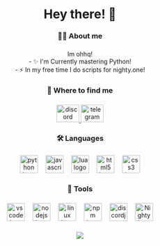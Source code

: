 <h1 align="center">Hey there! 👋</h1>

###

<h3 align="center">👨‍💻 About me</h3>

###

<p align="center">Im ohhq!<br>- ✨ I'm Currently mastering Python!<br>- ⚡ In my free time I do scripts for nighty.one!</p>

###

<h3 align="center">📁 Where to find me</h3>

###

<div align="center">
    <a href="https://discord.com/users/1007749419652882523" target="_blank">
        <img src="https://raw.githubusercontent.com/rahuldkjain/github-profile-readme-generator/master/src/images/icons/Social/discord.svg" width="52" height="40" alt="discord logo" />
    </a>
    <a href="https://t.me/ohhqs" target="_blank">
        <img src="https://icons8.com/icon/63306/telegram-app" width="52" height="40" alt="telegram log" />
    </a>
</div>

###

<h3 align="center">🛠 Languages</h3>

###

<div align="center">
    <img src="https://cdn.jsdelivr.net/gh/devicons/devicon@latest/icons/python/python-original.svg" height="41" alt="python logo" />
    <img width="10" />
    <img src="https://cdn.jsdelivr.net/gh/devicons/devicon@latest/icons/javascript/javascript-original.svg" height="41" alt="javascript logo" />
    <img width="10" />
    <img src="https://cdn.jsdelivr.net/gh/devicons/devicon@latest/icons/lua/lua-original.svg" height="41" alt="lua logo" />
    <img width="10" />
    <img src="https://cdn.jsdelivr.net/gh/devicons/devicon@latest/icons/html5/html5-original.svg" height="41" alt="html5 logo" />
    <img width="10" />
    <img src="https://cdn.jsdelivr.net/gh/devicons/devicon@latest/icons/css3/css3-original.svg" height="41" alt="css3 logo" />
</div>

###

<h3 align="center">🔧 Tools</h3>

###

<div align="center">    
    <img src="https://cdn.jsdelivr.net/gh/devicons/devicon@latest/icons/vscode/vscode-original.svg" height="41" alt="vscode logo" />
    <img width="10" />
    <img src="https://cdn.jsdelivr.net/gh/devicons/devicon@latest/icons/nodejs/nodejs-original.svg" height="41" alt="nodejs logo" />
    <img width="10" />
    <img src="https://cdn.jsdelivr.net/gh/devicons/devicon@latest/icons/linux/linux-original.svg" height="41" alt="linux logo" />
    <img width="10" />
    <img src="https://cdn.jsdelivr.net/gh/devicons/devicon@latest/icons/npm/npm-original-wordmark.svg" height="41" alt="npm logo" />
    <img width="10" />
    <img src="https://cdn.jsdelivr.net/gh/devicons/devicon@latest/icons/discordjs/discordjs-original.svg" height="41" alt="discordjs logo" />
    <img width="10" />
    <a href="https://nighty.one" target="_blank">
        <img src="https://nighty.one/assets/images/logo/nighty.png" height="41" alt="Nighty logo" />
    </a>
</div>

###

<div align="center">
    <img src="https://visitor-badge.laobi.icu/badge?page_id=gvvq.gvvq&left_color=black&right_color=darkgray&left_text=Views!" />
</div>

###
